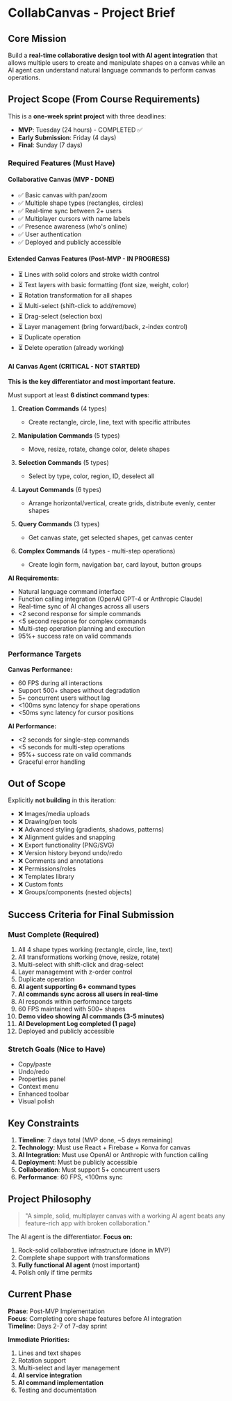 # CollabCanvas - Project Brief

## Core Mission

Build a **real-time collaborative design tool with AI agent integration** that allows multiple users to create and manipulate shapes on a canvas while an AI agent can understand natural language commands to perform canvas operations.

## Project Scope (From Course Requirements)

This is a **one-week sprint project** with three deadlines:
- **MVP**: Tuesday (24 hours) - COMPLETED ✅
- **Early Submission**: Friday (4 days)
- **Final**: Sunday (7 days)

### Required Features (Must Have)

#### Collaborative Canvas (MVP - DONE)
- ✅ Basic canvas with pan/zoom
- ✅ Multiple shape types (rectangles, circles)
- ✅ Real-time sync between 2+ users
- ✅ Multiplayer cursors with name labels
- ✅ Presence awareness (who's online)
- ✅ User authentication
- ✅ Deployed and publicly accessible

#### Extended Canvas Features (Post-MVP - IN PROGRESS)
- ⏳ Lines with solid colors and stroke width control
- ⏳ Text layers with basic formatting (font size, weight, color)
- ⏳ Rotation transformation for all shapes
- ⏳ Multi-select (shift-click to add/remove)
- ⏳ Drag-select (selection box)
- ⏳ Layer management (bring forward/back, z-index control)
- ⏳ Duplicate operation
- ⏳ Delete operation (already working)

#### AI Canvas Agent (CRITICAL - NOT STARTED)
**This is the key differentiator and most important feature.**

Must support at least **6 distinct command types**:

1. **Creation Commands** (4 types)
   - Create rectangle, circle, line, text with specific attributes
   
2. **Manipulation Commands** (5 types)
   - Move, resize, rotate, change color, delete shapes

3. **Selection Commands** (5 types)
   - Select by type, color, region, ID, deselect all

4. **Layout Commands** (6 types)
   - Arrange horizontal/vertical, create grids, distribute evenly, center shapes

5. **Query Commands** (3 types)
   - Get canvas state, get selected shapes, get canvas center

6. **Complex Commands** (4 types - multi-step operations)
   - Create login form, navigation bar, card layout, button groups

**AI Requirements:**
- Natural language command interface
- Function calling integration (OpenAI GPT-4 or Anthropic Claude)
- Real-time sync of AI changes across all users
- <2 second response for simple commands
- <5 second response for complex commands
- Multi-step operation planning and execution
- 95%+ success rate on valid commands

### Performance Targets

**Canvas Performance:**
- 60 FPS during all interactions
- Support 500+ shapes without degradation
- 5+ concurrent users without lag
- <100ms sync latency for shape operations
- <50ms sync latency for cursor positions

**AI Performance:**
- <2 seconds for single-step commands
- <5 seconds for multi-step operations
- 95%+ success rate on valid commands
- Graceful error handling

## Out of Scope

Explicitly **not building** in this iteration:
- ❌ Images/media uploads
- ❌ Drawing/pen tools
- ❌ Advanced styling (gradients, shadows, patterns)
- ❌ Alignment guides and snapping
- ❌ Export functionality (PNG/SVG)
- ❌ Version history beyond undo/redo
- ❌ Comments and annotations
- ❌ Permissions/roles
- ❌ Templates library
- ❌ Custom fonts
- ❌ Groups/components (nested objects)

## Success Criteria for Final Submission

### Must Complete (Required)
1. All 4 shape types working (rectangle, circle, line, text)
2. All transformations working (move, resize, rotate)
3. Multi-select with shift-click and drag-select
4. Layer management with z-order control
5. Duplicate operation
6. **AI agent supporting 6+ command types**
7. **AI commands sync across all users in real-time**
8. AI responds within performance targets
9. 60 FPS maintained with 500+ shapes
10. **Demo video showing AI commands (3-5 minutes)**
11. **AI Development Log completed (1 page)**
12. Deployed and publicly accessible

### Stretch Goals (Nice to Have)
- Copy/paste
- Undo/redo
- Properties panel
- Context menu
- Enhanced toolbar
- Visual polish

## Key Constraints

1. **Timeline**: 7 days total (MVP done, ~5 days remaining)
2. **Technology**: Must use React + Firebase + Konva for canvas
3. **AI Integration**: Must use OpenAI or Anthropic with function calling
4. **Deployment**: Must be publicly accessible
5. **Collaboration**: Must support 5+ concurrent users
6. **Performance**: 60 FPS, <100ms sync

## Project Philosophy

> "A simple, solid, multiplayer canvas with a working AI agent beats any feature-rich app with broken collaboration."

The AI agent is the differentiator. **Focus on:**
1. Rock-solid collaborative infrastructure (done in MVP)
2. Complete shape support with transformations
3. **Fully functional AI agent** (most important)
4. Polish only if time permits

## Current Phase

**Phase**: Post-MVP Implementation  
**Focus**: Completing core shape features before AI integration  
**Timeline**: Days 2-7 of 7-day sprint

**Immediate Priorities:**
1. Lines and text shapes
2. Rotation support
3. Multi-select and layer management
4. **AI service integration**
5. **AI command implementation**
6. Testing and documentation

